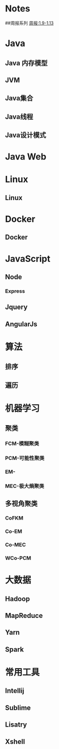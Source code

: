
# Notes
##周报系列
[周报:1.9-1.13](https://github.com/wangzhenhui1991/Notes/issues/1)


# Java
## Java 内存模型
## JVM
## Java集合
## Java线程
## Java设计模式
# Java Web

# Linux 
## Linux

# Docker
## Docker

# JavaScript
## Node
### Express
## Jquery
## AngularJs

# 算法
## 排序
## 遍历


# 机器学习

## 聚类
### FCM-模糊聚类
### PCM-可能性聚类
### EM-
### MEC-极大熵聚类
## 多视角聚类
### CoFKM
### Co-EM
### Co-MEC
### WCo-PCM

# 大数据
## Hadoop
## MapReduce
## Yarn
## Spark

# 常用工具
## Intellij
## Sublime
## Lisatry
## Xshell
